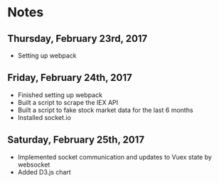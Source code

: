 # Notes

## Thursday, February 23rd, 2017

- Setting up webpack

## Friday, February 24th, 2017

- Finished setting up webpack
- Built a script to scrape the IEX API
- Built a script to fake stock market data for the last 6 months
- Installed socket.io

## Saturday, February 25th, 2017

- Implemented socket communication and updates to Vuex state by websocket
- Added D3.js chart